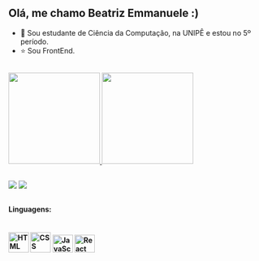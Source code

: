 ## Olá, me chamo Beatriz Emmanuele :)

- 🤖 Sou estudante de Ciência da Computação, na UNIPÊ e estou no 5º período.
- ⭐ Sou FrontEnd.

##

<div>
  <a href= "https://beacons.ai/BeatrizEmmanuele">
  <img height="180em" src="https://github-readme-stats.vercel.app/api?username=BeatrizEmmanuele&show_icons=true&theme=dracula&include_all_commits=true&count_private=true"/>
  <img height="180em" src="https://github-readme-stats.vercel.app/api/top-langs/?username=BeatrizEmmanuele&layout=compact&langs_count=16&theme=dracula" />
</div>

##
  
  <div> 
   <a href="https://www.linkedin.com/in/beatriz-emmanuele-792447245" target="_blank"><img src="https://img.shields.io/badge/-LinkedIn-%230077B5?style=for-the-badge&logo=linkedin&logoColor=white" target="_blank"></a> 
  <a href="mailto:beatrizemmanuele@gmail.com"><img src="https://img.shields.io/badge/Gmail-D14836?style=for-the-badge&logo=gmail&logoColor=white" target="_blank"></a>
</div>
  
  ##
<h4>Linguagens:<h4/>
<div style="display: inline_block"><br>
  <img aling="center" alt="HTML" height="40" width="40" src="https://cdn.jsdelivr.net/gh/devicons/devicon/icons/html5/html5-original-wordmark.svg"/>
  <img aling="center" alt="CSS" height="40" width="40" src="https://cdn.jsdelivr.net/gh/devicons/devicon/icons/css3/css3-original-wordmark.svg"/>
  <img aling="center" alt="JavaScript" height="35" width="40" src="https://cdn.jsdelivr.net/gh/devicons/devicon/icons/javascript/javascript-original.svg"/>
  <img aling="center" alt="React" height="35" width="40" src="https://cdn.jsdelivr.net/gh/devicons/devicon/icons/react/react-original.svg"/>
</div>

